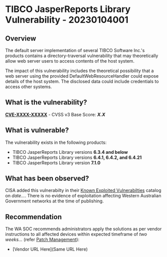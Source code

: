 # TIBCO JasperReports Library Vulnerability - 20230104001

## Overview

The default server implementation of several TIBCO Software Inc.'s products contains a directory-traversal vulnerability that may theoretically allow web server users to access contents of the host system.

The impact of this vulnerability includes the theoretical possibility that a web server using the provided DefaultWebResourceHandler could expose details of the host system. The disclosed data could include credentials to access other systems.

## What is the vulnerability?

[**CVE-XXXX-XXXXX**](https://nvd.nist.gov/vuln/detail/CVE-XXXX-XXXXX) - CVSS v3 Base Score: ***X.X***

## What is vulnerable?

The vulnerability exists in the following products:

- TIBCO JasperReports Library versions **6.3.4 and below**
- TIBCO JasperReports Library versions **6.4.1, 6.4.2, and 6.4.21**
- TIBCO JasperReports Library version **7.1.0**

## What has been observed?

CISA added this vulnerabilty in their [Known Exploited Vulnerabilties](https://www.cisa.gov/known-exploited-vulnerabilities-catalog) catalog on *date...*. There is no evidence of exploitation affecting Western Australian Government networks at the time of publishing.

## Recommendation

The WA SOC recommends administrators apply the solutions as per vendor instructions to all affected devices within expected timeframe of *two weeks...* (refer [Patch Management](../guidelines/patch-management.md)):

- [Vendor URL Here](Same URL Here)
